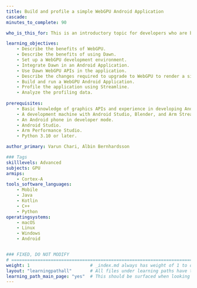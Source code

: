 ```yaml
---
title: Build and profile a simple WebGPU Android Application
cascade:
minutes_to_complete: 90

who_is_this_for: This is an introductory topic for developers who are building GPU-based Android applications and are interested in experimenting with WebGPU. 

learning_objectives: 
    - Describe the benefits of WebGPU.
    - Describe the benefits of using Dawn.
    - Set up a WebGPU development environment.
    - Integrate Dawn in an Android Application.
    - Use Dawn WebGPU APIs in the application.
    - Describe the changes required to upgrade to WebGPU to render a simple 3D object.
    - Build and run a WebGPU Android Application.
    - Profile the application using Streamline.
    - Analyze the profiling data.
       
prerequisites:
    - Basic knowledge of graphics APIs and experience in developing Android graphics applications.
    - A development machine with Android Studio, Blender, and Arm Streamline installed.
    - An Android phone in developer mode.
    - Android Studio.
    - Arm Performance Studio.
    - Python 3.10 or later.

author_primary: Varun Chari, Albin Bernhardsson

### Tags
skilllevels: Advanced
subjects: GPU
armips:
    - Cortex-A
tools_software_languages:
    - Mobile
    - Java
    - Kotlin
    - C++
    - Python
operatingsystems:
    - macOS
    - Linux
    - Windows
    - Android


### FIXED, DO NOT MODIFY
# ================================================================================
weight: 1                       # _index.md always has weight of 1 to order correctly
layout: "learningpathall"       # All files under learning paths have this same wrapper
learning_path_main_page: "yes"  # This should be surfaced when looking for related content. Only set for _index.md of learning path content.
---
```

